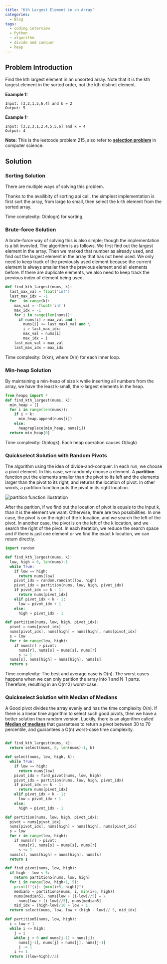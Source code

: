 ```yaml
---
title: "Kth Largest Element in an Array"
categories:
  - Blog
tags:
  - coding interview
  - Python
  - algorithm
  - divide and conquer
  - heap
---
```


## Problem Introduction

Find the kth largest element in an unsorted array. Note that it is the kth largest element in the sorted order, not the kth distinct element.

**Example 1:**

```shell
Input: [3,2,1,5,6,4] and k = 2
Output: 5
```

**Example 1:**

```shell
Input: [3,2,3,1,2,4,5,5,6] and k = 4
Output: 4
```

**Note:**
This is the leetcode problem 215, also refer to [**selection problem**](https://en.wikipedia.org/wiki/Selection_algorithm) in computer science.

## Solution

### Sorting Solution

There are multiple ways of solving this problem.

Thanks to the availibity of sorting api call, the simplest implementation is first sort the array, from large to small, then select the k-th element from the sorted array.

Time complexity: O(nlogn) for sorting.

### Brute-force Solution

A brute-force way of solving this is also simple; though the implementation is a bit invovled. The algorithm is as follows. We first find out the largest element in the array. Then we marked that number as already used, and find out the largest element in the array that has not been used. We only need to keep track of the previously used element because the current element is always smaller then the previous element and all elements before. If there are duplicate elements, we also need to keep track the previous index of element being used.

```python
def find_kth_largest(nums, k):
  last_max_val = float('inf')
  last_max_idx = -1
  for _ in range(k):
    max_val = -float('inf')
    max_idx = -1
    for i in range(len(nums)):
      if nums[i] > max_val and \
        nums[i] <= last_maxl_val and \
        i > last_max_idx:
        max_val = nums[i]
        max_idx = i
    last_max_val = max_val
    last_max_idx = max_idx
```

Time complexity: O(kn), where O(n) for each inner loop.

### Min-heap Solution

By maintaining a min-heap of size k while inserting all numbers from the array, we have the least k-small, the k-largest elements in the heap.

```python
from heapq import *
def find_kth_largest(nums, k):
  min_heap = []
  for i in range(len(nums)):
    if i < k:
      min_heap.append(nums[i])
    else:
      heapreplace(min_heap, nums[i])
  return min_heap[0]
```

Time complexity: O(nlogk). Each heap operation causes O(logk)

### Quickselect Solution with Random Pivots

The algorithm using the idea of divide-and-conquer. In each run, we choose a pivot element. In this case, we randomly choose a element. A **partition** function put the elements smaller than the pivot to its left and the elements larger than the pivot to its right, and returns the location of pivot. In other words, a partition function puts the pivot in its right location.

![partition function illustration](assets/images/ppartition_function_illustrations.jpg)

After the parition, if we find out the location of pivot is equals to the input k, than it is the element we want. Otherwise; there are two possibilities. In one case, the pivot is on the right of the k location, and we search the left of the pivot. In another case, the pivot is on the left of the k location, and we search the right of the pivot. In each iteration, we reduce the search space and if there is just one element or we find the exact k location, we can return directly.

```python
import random

def find_kth_largest(nums, k):
  low, high = 0, len(nums)-1
  while True:
    if low == high:
      return nums[low]
    pivot_idx = random.randint(low, high)
    pivot_idx = partition(nums, low, high, pivot_idx)
    if pivot_idx == k - 1:
      return nums[pivot_idx]
    elif pivot_idx < k - 1:
      low = pivot_idx + 1
    else:
      high = pivot_idx - 1

def partition(nums, low, high, pivot_idx):
  pivot = nums[pivot_idx]
  nums[pivot_idx], nums[high] = nums[high], nums[pivot_idx]
  s = low
  for r in range(low, high):
    if nums[r] > pivot:
      nums[r], nums[s] = nums[s], nums[r]
      s += 1
  nums[s], nums[high] = nums[high], nums[s]
  return s

```

Time complexity: The best and average case is O(n). The worst cases happens when we can only parition the array into 1 and N-1 parts. Therefore, resulting in an O(n^2) worst-case.

### Quickselect Solution with Median of Medians

A Good pivot divides the array evenly and has the time complexity O(n). If there is a linear time algorithm to select such good pivots, then we have a better solution than random version. Luckily, there is an algorithm called [**Median of medians**](https://en.wikipedia.org/wiki/Median_of_medians) that guarantees to return a pivot between 30 to 70 percentile, and guarantees a O(n) worst-case time complexity.

```python

def find_kth_largest(nums, k):
  return select(nums, 0, len(nums)-1, k)

def select(nums, low, high, k):
  while True:
    if low == high:
      return nums[low]
    pivot_idx = find_pivot(nums, low, high)
    pivot_idx = partition(nums, low, high, pivot_idx)
    if pivot_idx == k - 1:
      return nums[pivot_idx]
    elif pivot_idx < k - 1:
      low = pivot_idx + 1
    else:
      high = pivot_idx - 1

def partition(nums, low, high, pivot_idx):
  pivot = nums[pivot_idx]
  nums[pivot_idx], nums[high] = nums[high], nums[pivot_idx]
  s = low
  for r in range(low, high):
    if nums[r] > pivot:
      nums[r], nums[s] = nums[s], nums[r]
      s += 1
  nums[s], nums[high] = nums[high], nums[s]
  return s

def find_pivot(nums, low, high):
  if high - low < 5:
    return partition5(nums, low, high)
  for i in range(low, high+1, 5):
    print(f"{i}: {min(i+5, high)}")
    median5 = partition5(nums, i, min(i+5, high))
    nums[median5], nums[low + (i-low)//5] = \
      nums[low + (i-low)//5], nums[median5]
    mid_idx = (high-low)/10 + low + 1
  return select(nums, low, low + (high - low)// 5, mid_idx)

def partition5(nums, low, high):
  i = low + 1
  while i <= high:
    j = i
    while j > 0 and nums[j-1] < nums[j]:
      nums[j-1], nums[j] = nums[j], nums[j-1]
      j -= 1
    i += 1
  return ((low+high)//2)
```

